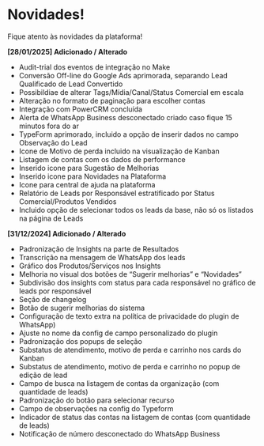 # Novidades!
Fique atento às novidades da plataforma!

**[28/01/2025]
Adicionado / Alterado**

- Audit-trial dos eventos de integração no Make
- Conversão Off-line do Google Ads aprimorada, separando Lead Qualificado de Lead Convertido
- Possibildiae de alterar Tags/Mídia/Canal/Status Comercial em escala
- Alteração no formato de paginação para escolher contas
- Integração com PowerCRM concluída
- Alerta de WhatsApp Business desconectado criado caso fique 15 minutos fora do ar
- TypeForm aprimorado, incluido a opção de inserir dados no campo Observação do Lead
- Icone de Motivo de perda incluido na visualização de Kanban
- Listagem de contas com os dados de performance
- Inserido icone para Sugestão de Melhorias
- Inserido icone para Novidades na Plataforma
- Icone para central de ajuda na plataforma
- Relatório de Leads por Responsável estratificado por Status Comercial/Produtos Vendidos
- Incluido opção de selecionar todos os leads da base, não só os listados na página de Leads

**[31/12/2024]
Adicionado / Alterado**
 
- Padronização de Insights na parte de Resultados
- Transcrição na mensagem de WhatsApp dos leads
- Gráfico dos Produtos/Serviços nos Insights
- Melhoria no visual dos botões de “Sugerir melhorias” e “Novidades”
- Subdivisão dos insights com status para cada responsável no gráfico de leads por responsável
- Seção de changelog
- Botão de sugerir melhorias do sistema
- Configuração de texto extra na política de privacidade do plugin de WhatsApp)
- Ajuste no nome da config de campo personalizado do plugin
- Padronização dos popups de seleção
- Substatus de atendimento, motivo de perda e carrinho nos cards do Kanban
- Substatus de atendimento, motivo de perda e carrinho no popup de edição de lead
- Campo de busca na listagem de contas da organização (com quantidade de leads)
- Padronização do botão para selecionar recurso
- Campo de observações na config do Typeform
- Indicador de status das contas na listagem de contas (com quantidade de leads)
- Notificação de número desconectado do WhatsApp Business
